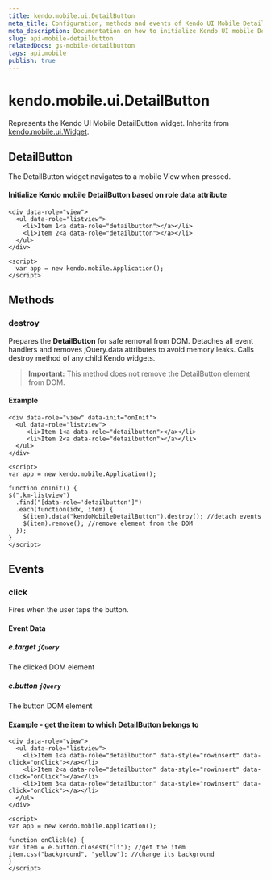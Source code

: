 ```yaml
---
title: kendo.mobile.ui.DetailButton
meta_title: Configuration, methods and events of Kendo UI Mobile DetailButton
meta_description: Documentation on how to initialize Kendo UI mobile DetailButton.
slug: api-mobile-detailbutton
relatedDocs: gs-mobile-detailbutton
tags: api,mobile
publish: true
---
```


# kendo.mobile.ui.DetailButton

Represents the Kendo UI Mobile DetailButton widget. Inherits from [kendo.mobile.ui.Widget](/kendo-ui/api/framework/mobilewidget).

## DetailButton

The DetailButton widget navigates to a mobile View when pressed.

#### Initialize Kendo mobile DetailButton based on role data attribute

    <div data-role="view">
      <ul data-role="listview">
        <li>Item 1<a data-role="detailbutton"></a></li>
        <li>Item 2<a data-role="detailbutton"></a></li>
      </ul>
    </div>

    <script>
      var app = new kendo.mobile.Application();
    </script>

## Methods

### destroy
Prepares the **DetailButton** for safe removal from DOM. Detaches all event handlers and removes jQuery.data attributes to avoid memory leaks. Calls destroy method of any child Kendo widgets.

> **Important:** This method does not remove the DetailButton element from DOM.

#### Example

    <div data-role="view" data-init="onInit">
      <ul data-role="listview">
         <li>Item 1<a data-role="detailbutton"></a></li>
         <li>Item 2<a data-role="detailbutton"></a></li>
      </ul>
    </div>

    <script>
    var app = new kendo.mobile.Application();

    function onInit() {
    $(".km-listview")
      .find("[data-role='detailbutton']")
      .each(function(idx, item) {
        $(item).data("kendoMobileDetailButton").destroy(); //detach events
        $(item).remove(); //remove element from the DOM
      });
    }
    </script>

## Events

### click

Fires when the user taps the button.

#### Event Data

##### e.target `jQuery`

The clicked DOM element

##### e.button `jQuery`

The button DOM element

#### Example - get the item to which DetailButton belongs to

    <div data-role="view">
      <ul data-role="listview">
        <li>Item 1<a data-role="detailbutton" data-style="rowinsert" data-click="onClick"></a></li>
        <li>Item 2<a data-role="detailbutton" data-style="rowinsert" data-click="onClick"></a></li>
        <li>Item 3<a data-role="detailbutton" data-style="rowinsert" data-click="onClick"></a></li>
      </ul>
    </div>

    <script>
    var app = new kendo.mobile.Application();

    function onClick(e) {
    var item = e.button.closest("li"); //get the item
    item.css("background", "yellow"); //change its background
    }
    </script>
